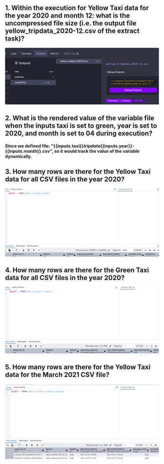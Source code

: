 ## 1. Within the execution for Yellow Taxi data for the year 2020 and month 12: what is the uncompressed file size (i.e. the output file yellow_tripdata_2020-12.csv of the extract task)?
![alt text](1738786880060.png)

## 2. What is the rendered value of the variable file when the inputs taxi is set to green, year is set to 2020, and month is set to 04 during execution?
#### Since we defined file: "{{inputs.taxi}}_tripdata_{{inputs.year}}-{{inputs.month}}.csv", so it would track the value of the variable dynamically.

## 3. How many rows are there for the Yellow Taxi data for all CSV files in the year 2020?
![alt text](1738788742220.png)

## 4. How many rows are there for the Green Taxi data for all CSV files in the year 2020?
![alt text](1738789776869.png)

## 5. How many rows are there for the Yellow Taxi data for the March 2021 CSV file?
![alt text](1738789985455.png)